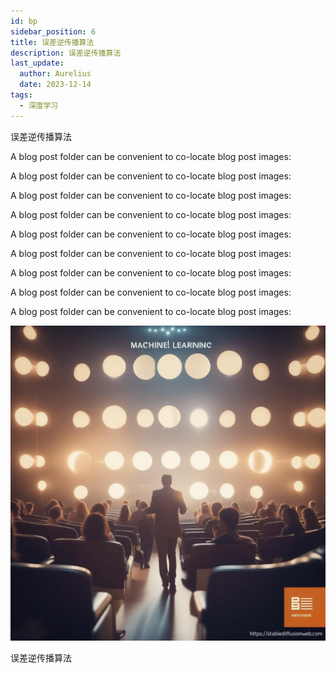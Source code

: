 ```yaml
---
id: bp
sidebar_position: 6
title: 误差逆传播算法
description: 误差逆传播算法
last_update:
  author: Aurelius
  date: 2023-12-14
tags:
  - 深度学习
---
```


误差逆传播算法

A blog post folder can be convenient to co-locate blog post images:

A blog post folder can be convenient to co-locate blog post images:

A blog post folder can be convenient to co-locate blog post images:

A blog post folder can be convenient to co-locate blog post images:

A blog post folder can be convenient to co-locate blog post images:

A blog post folder can be convenient to co-locate blog post images:

A blog post folder can be convenient to co-locate blog post images:

A blog post folder can be convenient to co-locate blog post images:

A blog post folder can be convenient to co-locate blog post images:

![](./assets/5/banner.png)<p class="caption">误差逆传播算法</p>
